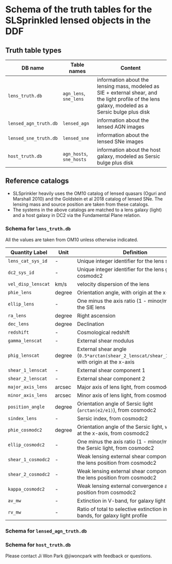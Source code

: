 # Schema of the truth tables for the SLSprinkled lensed objects in the DDF

## Truth table types

DB name | Table names | Content
--- | --- | ---
`lens_truth.db` | `agn_lens`, `sne_lens` | information about the lensing mass, modeled as SIE + external shear, and the light profile of the lens galaxy, modeled as a Sersic bulge plus disk
`lensed_agn_truth.db` | `lensed_agn` | information about the lensed AGN images
`lensed_sne_truth.db` | `lensed_sne` | information about the lensed SNe images
`host_truth.db` | `agn_hosts`, `sne_hosts` | information about the host galaxy, modeled as Sersic bulge plus disk

## Reference catalogs

- SLSprinkler heavily uses the OM10 catalog of lensed quasars (Oguri and Marshall 2010) and the Goldstein et al 2018 catalog of lensed SNe. The lensing mass and source position are taken from these catalogs.
- The systems in the above catalogs are matched to a lens galaxy (light) and a host galaxy in DC2 via the Fundamental Plane relation.

### Schema for `lens_truth.db`

All the values are taken from OM10 unless otherwise indicated.

Quantity Label | Unit | Definition
--- | --- | ---
`lens_cat_sys_id` | - | Unique integer identifier for the lens system
`dc2_sys_id` | - | Unique integer identifier for the lens galaxy in cosmodc2
`vel_disp_lenscat` | km/s | velocity dispersion of the lens
`phie_lens` | degree | Orientation angle, with origin at the x-axis
`ellip_lens` | - | One minus the axis ratio (1 - minor/major) of the SIE lens
`ra_lens` | degree | Right ascension
`dec_lens` | degree | Declination
`redshift` | - | Cosmological redshift
`gamma_lenscat` | - | External shear modulus
`phig_lenscat` | degree | External shear angle (`0.5*arctan(shear_2_lenscat/shear_1_lenscat)`, with origin at the x-axis
`shear_1_lenscat` | - | External shear component 1
`shear_2_lenscat` | - | External shear component 2
`major_axis_lens` | arcsec | Major axis of lens light, from cosmodc2
`minor_axis_lens` | arcsec | Minor axis of lens light, from cosmodc2
`position_angle` | degree | Orientation angle of Sersic light (`arctan(e2/e1)`), from cosmodc2
`sindex_lens` | - | Sersic index, from cosmodc2
`phie_cosmodc2` | degree | Orientation angle of the Sersic light, with origin at the x-axis, from cosmodc2
`ellip_cosmodc2` | - | One minus the axis ratio (1 - minor/major) of the Sersic light, from cosmodc2
`shear_1_cosmodc2` | - | Weak lensing external shear component 1 at the lens position from cosmodc2
`shear_2_cosmodc2` | - | Weak lensing external shear component 2 at the lens position from cosmodc2
`kappa_cosmodc2` | - | Weak lensing external convergence at the lens position from cosmodc2
`av_mw` | - | Extinction in V-band, for galaxy light profile
`rv_mw` | - | Ratio of total to selective extinction in B and V bands, for galaxy light profile

### Schema for `lensed_agn_truth.db`

### Schema for `host_truth.db`

Please contact Ji Won Park @jiwoncpark with feedback or questions.